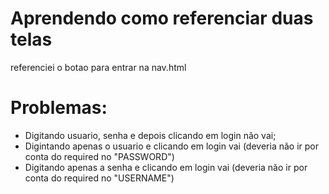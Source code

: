 # Aprendendo como referenciar duas telas  


referenciei o botao para entrar na nav.html

# Problemas:
- Digitando usuario, senha e depois clicando em login não vai;
- Digintando apenas o usuario e clicando em login vai (deveria não ir por conta do required no "PASSWORD")
- Digitando apenas a senha e clicando em login vai (deveria não ir por conta do required no "USERNAME")
